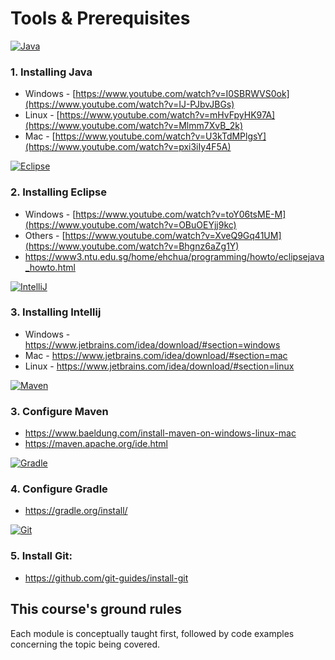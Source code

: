 # Tools & Prerequisites

[![Java](https://skillicons.dev/icons?i=java,&theme=light)](https://skillicons.dev)
### 1. Installing Java

- Windows - [https://www.youtube.com/watch?v=I0SBRWVS0ok](https://www.youtube.com/watch?v=IJ-PJbvJBGs)
- Linux - [https://www.youtube.com/watch?v=mHvFpyHK97A](https://www.youtube.com/watch?v=Mlmm7XvB_2k)
- Mac - [https://www.youtube.com/watch?v=U3kTdMPlgsY](https://www.youtube.com/watch?v=pxi3iIy4F5A)

[![Eclipse](https://skillicons.dev/icons?i=eclipse,&theme=light)](https://skillicons.dev)

### 2. Installing Eclipse

- Windows - [https://www.youtube.com/watch?v=toY06tsME-M](https://www.youtube.com/watch?v=OBuOEYjj9kc)
- Others - [https://www.youtube.com/watch?v=XveQ9Gq41UM](https://www.youtube.com/watch?v=Bhgnz6aZg1Y)
- https://www3.ntu.edu.sg/home/ehchua/programming/howto/eclipsejava_howto.html

[![IntelliJ](https://skillicons.dev/icons?i=idea,&theme=light)](https://skillicons.dev)

### 3. Installing Intellij

- Windows - https://www.jetbrains.com/idea/download/#section=windows
- Mac - https://www.jetbrains.com/idea/download/#section=mac
- Linux - https://www.jetbrains.com/idea/download/#section=linux

[![Maven](https://skillicons.dev/icons?i=maven,&theme=light)](https://skillicons.dev)
### 3. Configure Maven 
- https://www.baeldung.com/install-maven-on-windows-linux-mac
- https://maven.apache.org/ide.html

[![Gradle](https://skillicons.dev/icons?i=gradle,&theme=light)](https://skillicons.dev)
### 4. Configure Gradle
- https://gradle.org/install/

[![Git](https://skillicons.dev/icons?i=git,&theme=light)](https://skillicons.dev)
### 5. Install Git:
- https://github.com/git-guides/install-git


## This course's ground rules

Each module is conceptually taught first, followed by code examples concerning the topic being covered.
